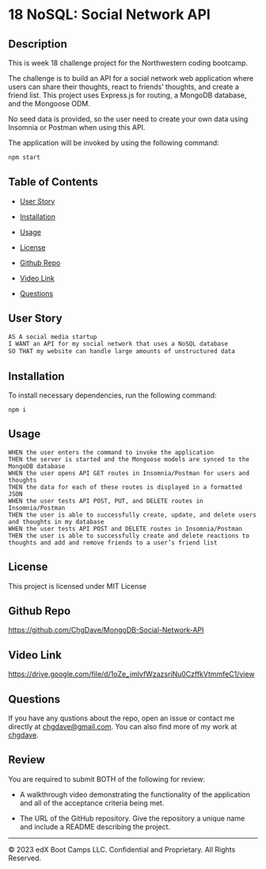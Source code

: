 # 18 NoSQL: Social Network API

## Description

This is week 18 challenge project for the Northwestern coding bootcamp.

The challenge is to build an API for a social network web application where users can share their thoughts, react to friends’ thoughts, and create a friend list. This project uses Express.js for routing, a MongoDB database, and the Mongoose ODM.

No seed data is provided, so the user need to create your own data using Insomnia or Postman when using this API.

The application will be invoked by using the following command:

```bash
npm start
```

## Table of Contents

- [User Story](#user-story)

- [Installation](#installation)

- [Usage](#usage)

- [License](#license)

- [Github Repo](#github-repo)

- [Video Link](#video-link)

- [Questions](#questions)

## User Story

```md
AS A social media startup
I WANT an API for my social network that uses a NoSQL database
SO THAT my website can handle large amounts of unstructured data
```

## Installation

To install necessary dependencies, run the following command:

```
npm i
```

## Usage

```
WHEN the user enters the command to invoke the application
THEN the server is started and the Mongoose models are synced to the MongoDB database
WHEN the user opens API GET routes in Insomnia/Postman for users and thoughts
THEN the data for each of these routes is displayed in a formatted JSON
WHEN the user tests API POST, PUT, and DELETE routes in Insomnia/Postman
THEN the user is able to successfully create, update, and delete users and thoughts in my database
WHEN the user tests API POST and DELETE routes in Insomnia/Postman
THEN the user is able to successfully create and delete reactions to thoughts and add and remove friends to a user’s friend list
```

## License

This project is licensed under MIT License

## Github Repo

https://github.com/ChgDave/MongoDB-Social-Network-API

## Video Link

https://drive.google.com/file/d/1oZe_jmlvfWzazsriNu0CzffkVtmmfeC1/view

## Questions

If you have any qustions about the repo, open an issue or contact me directly at chgdave@gmail.com. You can also find more of my work at [chgdave](https://github.com/chgdave).

## Review

You are required to submit BOTH of the following for review:

- A walkthrough video demonstrating the functionality of the application and all of the acceptance criteria being met.

- The URL of the GitHub repository. Give the repository a unique name and include a README describing the project.

---

© 2023 edX Boot Camps LLC. Confidential and Proprietary. All Rights Reserved.
